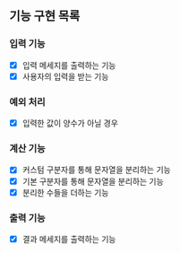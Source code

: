 ## 기능 구현 목록

### 입력 기능

- [x] 입력 메세지를 출력하는 기능
- [x] 사용자의 입력을 받는 기능

### 예외 처리

- [x] 입력한 값이 양수가 아닐 경우

### 계산 기능

- [x] 커스텀 구분자를 통해 문자열을 분리하는 기능
- [x] 기본 구분자를 통해 문자열을 분리하는 기능
- [x] 분리한 수들을 더하는 기능

### 출력 기능

- [x] 결과 메세지를 출력하는 기능